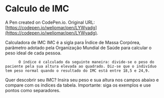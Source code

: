 # Calculo de IMC

A Pen created on CodePen.io. Original URL: [https://codepen.io/weliomar/pen/LYWyadg](https://codepen.io/weliomar/pen/LYWyadg).

Calculadora de IMC
          IMC é a sigla para Índice de Massa Corpórea, parâmetro adotado pela Organização Mundial de Saúde para calcular o peso ideal de cada pessoa.

          O índice é calculado da seguinte maneira: divide-se o peso do paciente pela sua altura elevada ao quadrado. Diz-se que o indivíduo tem peso normal quando o resultado do IMC está entre 18,5 e 24,9.

Quer descobrir seu IMC? 
           Insira seu peso e sua altura nos campos abaixo e compare com os índices da tabela. Importante: siga os exemplos e use pontos como separadores.
